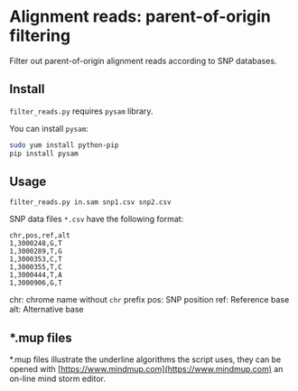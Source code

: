 # Alignment reads: parent-of-origin filtering

Filter out parent-of-origin alignment reads according to SNP databases.

## Install

`filter_reads.py` requires `pysam` library.

You can install `pysam`:

```bash
sudo yum install python-pip
pip install pysam
```

## Usage

`filter_reads.py in.sam snp1.csv snp2.csv`

SNP data files `*.csv` have the following format:
```csv
chr,pos,ref,alt
1,3000248,G,T
1,3000289,T,G
1,3000353,C,T
1,3000355,T,C
1,3000444,T,A
1,3000906,G,T
```
chr: chrome name without `chr` prefix
pos: SNP position
ref: Reference base 
alt: Alternative base

## *.mup files

*.mup files illustrate the underline algorithms the script uses, they can be opened with [https://www.mindmup.com](https://www.mindmup.com) an on-line mind storm editor.


